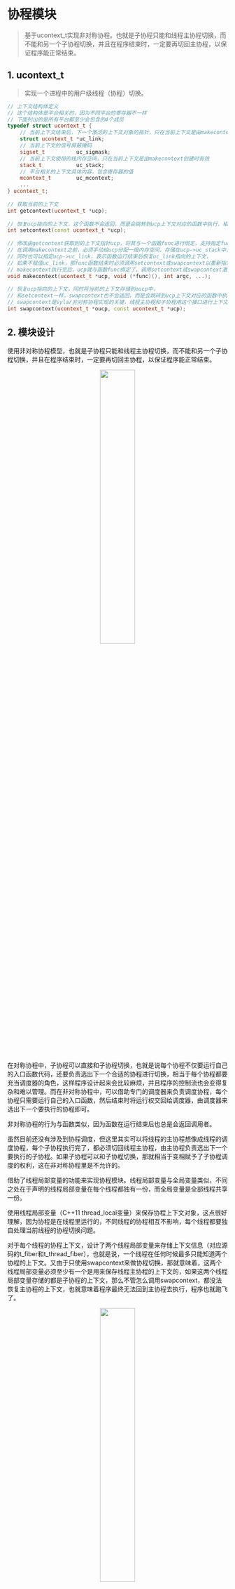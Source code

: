 # 协程模块

> 基于ucontext_t实现非对称协程。也就是子协程只能和线程主协程切换，而不能和另一个子协程切换，并且在程序结束时，一定要再切回主协程，以保证程序能正常结束。


## 1. ucontext_t

> 实现一个进程中的用户级线程（协程）切换。

```C++
// 上下文结构体定义
// 这个结构体是平台相关的，因为不同平台的寄存器不一样
// 下面列出的是所有平台都至少会包含的4个成员
typedef struct ucontext_t {
    // 当前上下文结束后，下一个激活的上下文对象的指针，只在当前上下文是由makecontext创建时有效
    struct ucontext_t *uc_link;
    // 当前上下文的信号屏蔽掩码
    sigset_t          uc_sigmask;
    // 当前上下文使用的栈内存空间，只在当前上下文是由makecontext创建时有效
    stack_t           uc_stack;
    // 平台相关的上下文具体内容，包含寄存器的值
    mcontext_t        uc_mcontext;
    ...
} ucontext_t;
 
// 获取当前的上下文
int getcontext(ucontext_t *ucp);
 
// 恢复ucp指向的上下文，这个函数不会返回，而是会跳转到ucp上下文对应的函数中执行，相当于变相调用了函数
int setcontext(const ucontext_t *ucp);
 
// 修改由getcontext获取到的上下文指针ucp，将其与一个函数func进行绑定，支持指定func运行时的参数，
// 在调用makecontext之前，必须手动给ucp分配一段内存空间，存储在ucp->uc_stack中，这段内存空间将作为func函数运行时的栈空间，
// 同时也可以指定ucp->uc_link，表示函数运行结束后恢复uc_link指向的上下文，
// 如果不赋值uc_link，那func函数结束时必须调用setcontext或swapcontext以重新指定一个有效的上下文，否则程序就跑飞了
// makecontext执行完后，ucp就与函数func绑定了，调用setcontext或swapcontext激活ucp时，func就会被运行
void makecontext(ucontext_t *ucp, void (*func)(), int argc, ...);
 
// 恢复ucp指向的上下文，同时将当前的上下文存储到oucp中，
// 和setcontext一样，swapcontext也不会返回，而是会跳转到ucp上下文对应的函数中执行，相当于调用了函数
// swapcontext是sylar非对称协程实现的关键，线程主协程和子协程用这个接口进行上下文切换
int swapcontext(ucontext_t *oucp, const ucontext_t *ucp);
```

## 2. 模块设计

使用非对称协程模型，也就是子协程只能和线程主协程切换，而不能和另一个子协程切换，并且在程序结束时，一定要再切回主协程，以保证程序能正常结束。

<div align="center">
    <img src="../../img/Fiber/fiber1.jpg" width="40%">
</div>

在对称协程中，子协程可以直接和子协程切换，也就是说每个协程不仅要运行自己的入口函数代码，还要负责选出下一个合适的协程进行切换，相当于每个协程都要充当调度器的角色，这样程序设计起来会比较麻烦，并且程序的控制流也会变得复杂和难以管理。而在非对称协程中，可以借助专门的调度器来负责调度协程，每个协程只需要运行自己的入口函数，然后结束时将运行权交回给调度器，由调度器来选出下一个要执行的协程即可。

非对称协程的行为与函数类似，因为函数在运行结束后也总是会返回调用者。

虽然目前还没有涉及到协程调度，但这里其实可以将线程的主协程想像成线程的调度协程，每个子协程执行完了，都必须切回线程主协程，由主协程负责选出下一个要执行的子协程。如果子协程可以和子协程切换，那就相当于变相赋予了子协程调度的权利，这在非对称协程里是不允许的。

借助了线程局部变量的功能来实现协程模块。线程局部变量与全局变量类似，不同之处在于声明的线程局部变量在每个线程都独有一份，而全局变量是全部线程共享一份。

使用线程局部变量（C++11 thread_local变量）来保存协程上下文对象，这点很好理解，因为协程是在线程里运行的，不同线程的协程相互不影响，每个线程都要独自处理当前线程的协程切换问题。

对于每个线程的协程上下文，设计了两个线程局部变量来存储上下文信息（对应源码的t_fiber和t_thread_fiber），也就是说，一个线程在任何时候最多只能知道两个协程的上下文。又由于只使用swapcontext来做协程切换，那就意味着，这两个线程局部变量必须至少有一个是用来保存线程主协程的上下文的，如果这两个线程局部变量存储的都是子协程的上下文，那么不管怎么调用swapcontext，都没法恢复主协程的上下文，也就意味着程序最终无法回到主协程去执行，程序也就跑飞了。

<div align="center">
    <img src="../../img/Fiber/fiber2.jpg" width="40%">
</div>

如果将线程的局部变量设置成一个类似链表的数据结构，那理论上应该也可以实现对称协程，也就是子协程可以直接和子协程切换，但代码复杂度上肯定会增加不少，因为要考虑多线程和公平调度的问题。

非对称协程代码实现简单，并且在后面实现协程调度时可以做到公平调度，缺点是子协程只能和线程主协程切换，意味着子协程无法创建并运行新的子协程，并且在后面实现协程调度时，完成一次子协程调度需要额外多切换一次上下文。

## 3. 模块实现

## 3.1 协程状态

```C++
enum State {
    INIT,       // 初始化状态
    HOLD,       // 暂停状态
    EXEC,       // 执行中状态
    TERM,       // 结束状态
    READY,      // 可执行状态
    EXCEPT      // 异常状态
};
```

### 3.2 协程原语

对于非对称协程来说，协程除了创建语句外，只有两种操作，一种是resume，表示恢复协程运行，一种是yield，表示让出执行。协程的结束没有专门的操作，协程函数运行结束时协程即结束，协程结束时会自动调用一次yield以返回主协程。


### 3.3 协程类

#### 3.3.1 Fiber

主要成员变量:
```C++
uint64_t m_id = 0;              // 协程id
uint32_t m_stacksize = 0;       // 协程运行栈大小
State m_state = INIT;           // 协程状态
ucontext_t m_ctx;               // 协程上下文
void* m_stack = nullptr;        // 协程运行栈指针
std::function<void()> m_cb;     // 协程运行函数
```

#### 3.3.2 静态变量

```C++
// 全局静态变量，用于生成协程id
static std::atomic<uint64_t> s_fiber_id{0};
// 全局静态变量，用于统计当前的协程数
static std::atomic<uint64_t> s_fiber_count{0};
// 线程局部变量，当前线程正在运行的协程
static thread_local Fiber *t_fiber = nullptr;
// 线程局部变量，当前线程的主协程，切换到这个协程，就相当于切换到了主线程中运行，智能指针形式
static thread_local Fiber::ptr t_thread_fiber = nullptr;
```

`t_fiber`：保存当前正在运行的协程指针，必须时刻指向当前正在运行的协程对象。协程模块初始化时，`t_fiber`指向线程主协程对象。

`t_thread_fiber`：保存线程主协程指针，智能指针形式。协程模块初始化时，`t_thread_fiber`指向线程主协程对象。当子协程`resume`时，通过`swapcontext`将主协程的上下文保存到`t_thread_fiber`的`ucontext_t`成员中，同时激活子协程的`ucontext_t`上下文。当子协程`yield`时，从`t_thread_fiber`中取得主协程的上下文并恢复运行。

#### 3.3.3 GetThis()

> 如果存在协程，则返回对象，否则先创建主协程，让t_fiber指向主协程并返回。

缺点：在使用协程之前必须显式调用一次GetThis()。

```C++
Fiber::ptr Fiber::GetThis() {
    if (t_fiber) {
        return t_fiber -> shared_from_this();
    }
    Fiber::ptr main_fiber(new Fiber);
    JUJIMEIZUO_ASSERT(t_fiber == main_fiber.get());
    t_threadFiber = main_fiber;
    return t_fiber -> shared_from_this();
}
```

#### 3.3.4 MainFunc()

> 协程入口函数

封装用户的协程入口函数，在函数结束时自动执行yield操作。

```C++
void Fiber::MainFunc() {
    Fiber::ptr cur = GetThis(); // GetThis()的shared_from_this()方法让引用计数加1
    JUJIMEIZUO_ASSERT(cur);
 
    cur->m_cb(); // 这里真正执行协程的入口函数
    cur->m_cb    = nullptr;
    cur->m_state = TERM;
 
    auto raw_ptr = cur.get(); // 手动让t_fiber的引用计数减1
    cur.reset(); // 重复利用已结束的协程，复用其栈空间，创建新协程
    raw_ptr->swapOut(); // 协程结束时自动yield，以回到主协程
}
```

## 总结

1. 协程id：通过全局静态变量s_fiber_id的自增来生成协程id，每创建一个新协程，s_fiber_id自增1，并作为新协程的id（实际是先取值，再自增1）。
2. 主协程创建：线程主协程代表线程入口函数或是main函数所在的协程，这两种函数都不是以协程的手段创建的，所以它们只有ucontext_t上下文，但没有入口函数，也没有分配栈空间。
3. 协程切换：子协程的resume操作一定是在主协程里执行的，主协程的resume操作一定是在子协程里执行的。